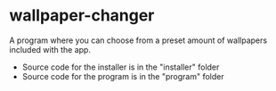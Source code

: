 # wallpaper-changer
A program where you can choose from a preset amount of wallpapers included with the app.

- Source code for the installer is in the "installer" folder
- Source code for the program is in the "program" folder
